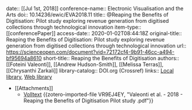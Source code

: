 date:: [[Jul 1st, 2018]]
conference-name:: Electronic Visualisation and the Arts
doi:: 10.14236/ewic/EVA2018.11
title:: @Reaping the Benefits of Digitisation: Pilot study exploring revenue generation from digitised collections through technological innovation
item-type:: [[conferencePaper]]
access-date:: 2020-01-02T08:44:18Z
original-title:: Reaping the Benefits of Digitisation: Pilot study exploring revenue generation from digitised collections through technological innovation
url:: https://scienceopen.com/document?vid=72172cf4-9b91-46cc-a494-bf95694a8610
short-title:: Reaping the Benefits of Digitisation
authors:: [[Foteini Valeonti]], [[Andrew Hudson-Smith]], [[Melissa Terras]], [[Chrysanthi Zarkali]]
library-catalog:: DOI.org (Crossref)
links:: [Local library](zotero://select/groups/2386895/items/JXYAN6HG), [Web library](https://www.zotero.org/groups/2386895/items/JXYAN6HG)

- [[Attachments]]
	- [Volltext](https://www.scienceopen.com/document_file/2f706234-b744-4ac1-a765-a53d1058838a/ScienceOpen/056_Valeonti.pdf) {{zotero-imported-file VR9EJ4EY, "Valeonti et al. - 2018 - Reaping the Benefits of Digitisation Pilot study .pdf"}}